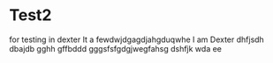 # Test2
for testing in dexter
It a fewdwjdgagdjahgduqwhe
 I am Dexter
dhfjsdh
dbajdb
gghh
gffbddd
gggsfsfgdgjwegfahsg
dshfjk
wda
ee
